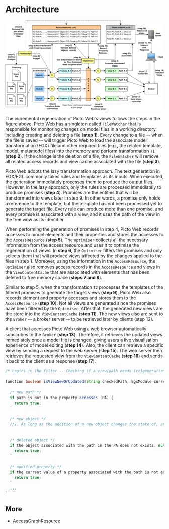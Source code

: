 # Architecture

![architecture](../images/architecture.svg)

The incremental regeneration of Picto Web's views follows the steps in the figure above. Picto Web has a singleton called `FileWatcher` that is responsible for monitoring changes on model files in a working directory, including creating and deleting a file (**step 1**). Every change to a file -- when the file is saved -- will trigger Picto Web to load the associate model transformation (EGX) file and other required files (e.g., the related template, model, metamodel files) into the memory and perform transformation `T1` (**step 2**). If the change is the deletion of a file, the `FileWatcher` will remove all related access records and view cache associated with the file (**step 3**).

Picto Web adopts the lazy transformation approach. The text generation in EGX/EGL commonly takes rules and templates as its inputs. When executed, the generation immediately processes them to produce the output files. However, in the lazy approach, only the rules are processed immediately to produce promises (**step 4**). Promises are the entities that will be transformed into views later in step 9. In other words, a promise only holds a reference to the template, but the template has not been processed yet to generate the target file. Every rule can produce more than one promise, and every promise is associated with a view, and it uses the path of the view in the tree view as its identifier. 

When performing the generation of promises in step 4, Picto Web records accesses to model elements and their properties and stores the accesses to the `AccessResource` (**step 5**). The `Optimiser` collects all the necessary information from the access resource and uses it to optimise the regeneration of views. In **step 6**, the `Optimiser` filters the promises and only selects them that will produce views affected by the changes applied to the files in step 1. Moreover, using the information in the `AccessResource`, the `Optimiser` also removes access records in the `AccessResource` and views in the `ViewContentCache` that are associated with elements that has been deleted to free memory space (**steps 7 and 8**). 

Similar to step 5, when the transformation `T2` processes the templates of the filtered promises to generate the target views (**step 9**), Picto Web also records element and property accesses and stores them to the `AccessResource` (**step 10**). Not all views are generated since the promises have been filtered by the `Optimiser`. After that, the generated new views are the store into the `ViewContentCache` (**step 11**). The new views also are sent to the `Broker` -- a broker server --  to be retrieved later by clients (step 12).

A client that accesses Picto Web using a web browser automatically subscribes to the `Broker` (**step 13**). Therefore, it retrieves the updated views immediately once a model file is changed, giving users a live visualisation experience of model editing (**step 14**). Also, the client can retrieve a specific view by sending a request to the web server (s**tep 15**). The web server then retrieves the requested view from the `ViewContentCache` (**step 16**) and sends it back to the client as a response (**step 17**).

```java
/* Logics in the filter -- Checking if a view/path needs (re)generation: new, needs update, or deletion */

function boolean isViewNewOrUpdated(String checkedPath, EgxModule currentModule) {

  /* new path */
  if path is not in the property accesses (PA) {
    return true;
  `

  /* new object */
  //1. As long as the addition of a new object changes the state of, at least, another object's property that has been accessed previously, adding a new object is handled in the 'modified property' condition below.
  

  /* deleted object */
  if the object associated with the path in the PA does not exists, null value {
    return true;
  `

  /* modified property */
  if the current value of a property associated with the path is not equal to its respective value recorded in the PA {
    return true;
  `
  ...
`
```

## More
* [AccessGraphResource](accessgraphresource.md)